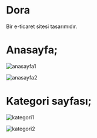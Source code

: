 # Dora
Bir e-ticaret sitesi tasarımıdır.

# Anasayfa;

![anasayfa1](https://r.resimlink.com/s7IiG.png)

![anasayfa2](https://r.resimlink.com/AB4Iydj.png)

# Kategori sayfası;

![kategori1](https://r.resimlink.com/luQsn8.png)


![kategori2](https://r.resimlink.com/19SyQjY.png)
